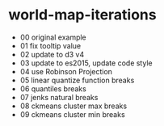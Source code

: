 # world-map-iterations

- 00 original example
- 01 fix tooltip value
- 02 update to d3 v4
- 03 update to es2015, update code style
- 04 use Robinson Projection
- 05 linear quantize function breaks
- 06 quantiles breaks
- 07 jenks natural breaks
- 08 ckmeans cluster max breaks
- 09 ckmeans cluster min breaks